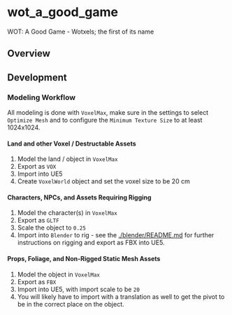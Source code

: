 # wot_a_good_game
WOT: A Good Game - Wotxels; the first of its name

## Overview

## Development

### Modeling Workflow

All modeling is done with `VoxelMax`, make sure in the settings to select
`Optimize Mesh` and to configure the `Minimum Texture Size` to at least
1024x1024.

#### Land and other Voxel / Destructable Assets

1. Model the land / object in `VoxelMax`
2. Export as `VOX`
3. Import into UE5
4. Create `VoxelWorld` object and set the voxel size to be 20 cm

#### Characters, NPCs, and Assets Requiring Rigging

1. Model the character(s) in `VoxelMax`
2. Export as `GLTF`
3. Scale the object to `0.25`
4. Import into `Blender` to rig - see the
   [./blender/README.md](./blender/README.md) for further instructions on
   rigging and export as FBX into UE5.
   
#### Props, Foliage, and Non-Rigged Static Mesh Assets

1. Model the object in `VoxelMax`
2. Export as `FBX`
3. Import into UE5, with import scale to be `20`
4. You will likely have to import with a translation as well to get the pivot to
   be in the correct place on the object.
